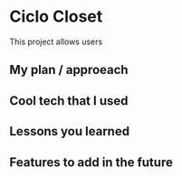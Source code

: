 # Ciclo Closet

This project allows users 

## My plan / approeach

## Cool tech that I used

## Lessons you learned

## Features to add in the future